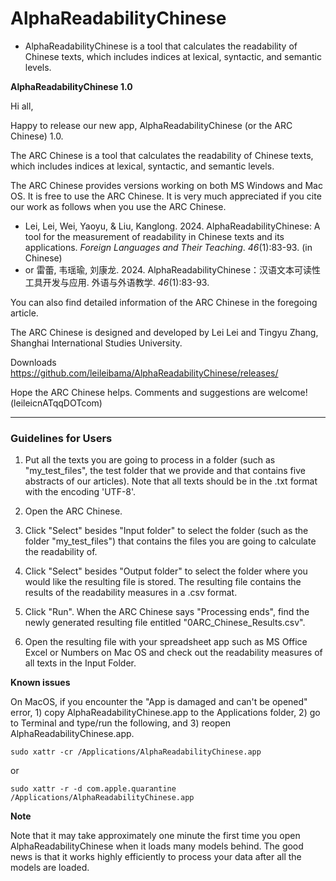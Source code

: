 # AlphaReadabilityChinese

- AlphaReadabilityChinese is a tool that calculates the readability of Chinese texts, which includes indices at lexical, syntactic, and semantic levels.


**AlphaReadabilityChinese 1.0**

Hi all,

Happy to release our new app, AlphaReadabilityChinese (or the ARC Chinese) 1.0. 

The ARC Chinese is a tool that calculates the readability of Chinese texts, which includes indices at lexical, syntactic, and semantic levels. 

The ARC Chinese provides versions working on both MS Windows and Mac OS. It is free to use the ARC Chinese. It is very much appreciated if you cite our work as follows when you use the ARC Chinese.

- Lei, Lei, Wei, Yaoyu, & Liu, Kanglong. 2024. AlphaReadabilityChinese: A tool for the measurement of readability in Chinese texts and its applications. _Foreign Languages and Their Teaching_. _46_(1):83-93. (in Chinese)
- or 雷蕾, 韦瑶瑜, 刘康龙. 2024. AlphaReadabilityChinese：汉语文本可读性工具开发与应用. 外语与外语教学. _46_(1):83-93.

You can also find detailed information of the ARC Chinese in the foregoing article. 

The ARC Chinese is designed and developed by Lei Lei and Tingyu Zhang, Shanghai International Studies University.

Downloads
https://github.com/leileibama/AlphaReadabilityChinese/releases/

Hope the ARC Chinese helps. Comments and suggestions are welcome! (leileicnATqqDOTcom)


******************************************

### Guidelines for Users

1. Put all the texts you are going to process in a folder (such as "my_test_files", the test folder that we provide and that contains five abstracts of our articles). Note that all texts should be in the .txt format with the encoding 'UTF-8'.

2. Open the ARC Chinese.

3. Click "Select" besides "Input folder" to select the folder (such as the folder "my_test_files") that contains the files you are going to calculate the readability of. 

3. Click "Select" besides "Output folder" to select the folder where you would like the resulting file is stored. The resulting file contains the results of the readability measures in a .csv format. 

4. Click "Run". When the ARC Chinese says "Processing ends", find the newly generated resulting file entitled "0ARC_Chinese_Results.csv". 

5. Open the resulting file with your spreadsheet app such as MS Office Excel or Numbers on Mac OS and check out the readability measures of all texts in the Input Folder.

**Known issues**

On MacOS, if you encounter the "App is damaged and can't be opened" error, 1) copy AlphaReadabilityChinese.app to the Applications folder, 2) go to Terminal and type/run the following, and 3) reopen AlphaReadabilityChinese.app. 

`sudo xattr -cr /Applications/AlphaReadabilityChinese.app`

or

`sudo xattr -r -d com.apple.quarantine /Applications/AlphaReadabilityChinese.app`

**Note**

Note that it may take approximately one minute the first time you open AlphaReadabilityChinese when it loads many models behind. The good news is that it works highly efficiently to process your data after all the models are loaded. 


